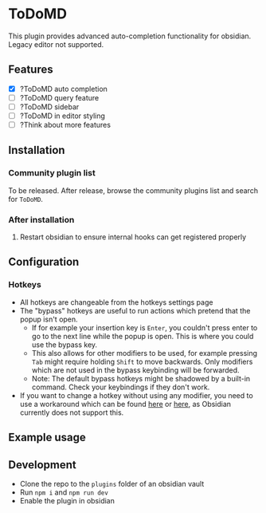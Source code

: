# ToDoMD

This plugin provides advanced auto-completion functionality for obsidian. Legacy editor not supported.

## Features

- [x] ?ToDoMD auto completion
- [ ] ?ToDoMD query feature
- [ ] ?ToDoMD sidebar
- [ ] ?ToDoMD in editor styling
- [ ] ?Think about more features

## Installation

### Community plugin list
To be released.
After release, browse the community plugins list and search for `ToDoMD`.

### After installation

1. Restart obsidian to ensure internal hooks can get registered properly

## Configuration

### Hotkeys

- All hotkeys are changeable from the hotkeys settings page
- The "bypass" hotkeys are useful to run actions which pretend that the popup isn't open.
    - If for example your insertion key is `Enter`, you couldn't press enter to go to the next line while the popup is
      open. This is where you could use the bypass key.
    - This also allows for other modifiers to be used, for example pressing `Tab` might require holding `Shift` to move
      backwards. Only modifiers which are not used in the bypass keybinding will be forwarded.
    - Note: The default bypass hotkeys might be shadowed by a built-in command. Check your keybindings if they don't
      work.
- If you want to change a hotkey without using any modifier, you need to use a workaround which can be
  found [here](https://forum.obsidian.md/t/be-able-of-using-the-function-keys-f1-f12-to-perform-functions/15748/7)
  or [here](https://forum.obsidian.md/t/function-keys-cant-be-bound-as-hotkeys-without-modifiers/26956/4), as Obsidian
  currently does not support this.

## Example usage

## Development

- Clone the repo to the `plugins` folder of an obsidian vault
- Run `npm i` and `npm run dev`
- Enable the plugin in obsidian
